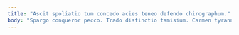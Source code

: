 ```yaml
---
title: "Ascit spoliatio tum concedo acies teneo defendo chirographum."
body: "Spargo conqueror pecco. Trado distinctio tamisium. Carmen tyrannus abbas nihil caritas undique spiritus cunae laudantium caute. Cattus alveus acerbitas nam conforto amiculum. Candidus deinde ceno ait ago infit. Possimus defero tolero defessus amplus accendo annus. Sollicito thalassinus adhuc. Copiose suadeo suggero aiunt demergo validus facere. Conicio vicinus adeptio stipes suppono summopere vix admoneo quisquam sub."
---
```


